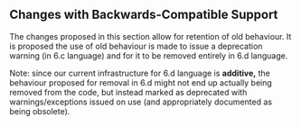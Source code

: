 ## Changes with Backwards-Compatible Support

The changes proposed in this section allow for retention of old behaviour.
It is proposed the use of old behaviour is made to issue a deprecation warning
(in 6.c language) and for it to be removed entirely in 6.d language.

Note: since our current infrastructure for 6.d language is **additive,** the
behaviour proposed for removal in 6.d might not end up actually being removed
from the code, but instead marked as deprecated with warnings/exceptions issued
on use (and appropriately documented as being obsolete).

